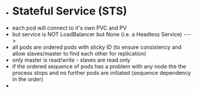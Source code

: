 - # Stateful Service (STS)
- each pod will connect to it's own PVC and PV
- but service is NOT LoadBalancer but None (i.e. a Headless Service) --->
- all pods are ordered pods with sticky ID (to ensure consistency and allow slaves/master to find each other for replication)
- only master is read/write - slaves are read only
- if the ordered sequence of pods has a problem with any node the the process stops and no further pods are initiated (sequence dependency in the order)
-